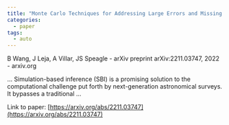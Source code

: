 ```yaml
---
title: "Monte Carlo Techniques for Addressing Large Errors and Missing Data in Simulation-based Inference"
categories:
  - paper
tags:
  - auto
---
```

B Wang, J Leja, A Villar, JS Speagle - arXiv preprint arXiv:2211.03747, 2022 - arxiv.org

… Simulation-based inference (SBI) is a promising solution to the computational challenge put forth by next-generation astronomical surveys. It bypasses a traditional …

Link to paper: [https://arxiv.org/abs/2211.03747](https://arxiv.org/abs/2211.03747)
